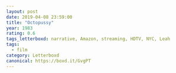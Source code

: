 ```yaml
---
layout: post 
date: 2019-04-08 23:59:00
title: "Octopussy"
year: 1983
rating: 0.6
tags_letterboxd: narrative, Amazon, streaming, HDTV, NYC, Leah
tags:
  - film
category: Letterboxd
canonical: https://boxd.it/GvgPT
---
```


